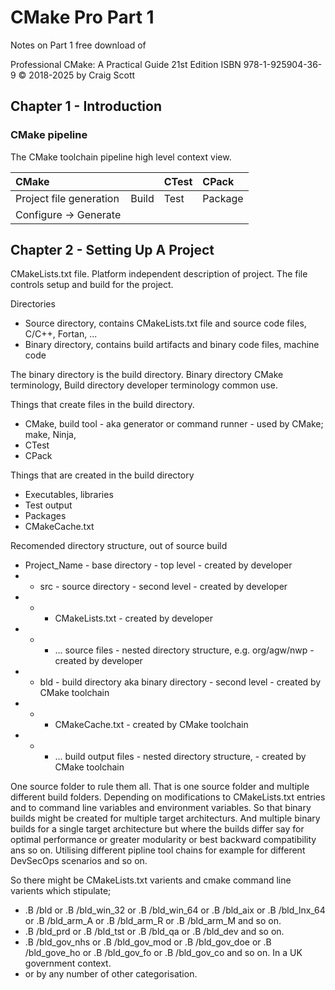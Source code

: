 # CMake Pro Part 1

Notes on Part 1 free download of

Professional CMake: A Practical Guide
21st Edition
ISBN 978-1-925904-36-9
© 2018-2025 by Craig Scott 

## Chapter 1 - Introduction

### CMake pipeline

The CMake toolchain pipeline high level context view.

| CMake                    |       | CTest | CPack   |
| :----------------------- | :---- | :---- | :------ |
| Project file generation  | Build | Test  | Package |
| Configure -> Generate    |       |       |         |

## Chapter 2 - Setting Up A Project

CMakeLists.txt file. Platform independent description of project. The file controls setup and build for the project.

Directories
* Source directory, contains CMakeLists.txt file and source code files, C/C++, Fortan, ...
* Binary directory, contains build artifacts and binary code files, machine code

The binary directory is the build directory. Binary directory CMake terminology, Build directory developer terminology common use. 

Things that create files in the build directory.
* CMake, build tool - aka generator or command runner - used by CMake; make, Ninja, 
* CTest
* CPack

Things that are created in the build directory
* Executables, libraries
* Test output
* Packages
* CMakeCache.txt

Recomended directory structure, out of source build
* Project_Name - base directory - top level - created by developer
* - src - source directory - second level - created by developer
* - - CMakeLists.txt - created by developer
* - - ... source files - nested directory structure, e.g. org/agw/nwp - created by developer
* - bld - build directory aka binary directory - second level - created by CMake toolchain
* - - CMakeCache.txt - created by CMake toolchain
* - - ... build output files - nested directory structure, - created by CMake toolchain

One source folder to rule them all. That is one source folder and multiple different build folders. Depending on modifications to CMakeLists.txt entries and to command line variables and environment variables. So that binary builds might be created for multiple target architecturs. And multiple binary builds for a single target architecture but where the builds differ say for optimal performance or greater modularity or best backward compatibility ans so on. Utilising different pipline tool chains for example for different DevSecOps scenarios and so on.

So there might be CMakeLists.txt varients and cmake command line varients which stipulate;
* .B /bld or .B /bld_win_32  or .B /bld_win_64 or .B /bld_aix or .B /bld_lnx_64 or .B /bld_arm_A or .B /bld_arm_R or .B /bld_arm_M and so on.
* .B /bld_prd or .B /bld_tst or .B /bld_qa or .B /bld_dev and so on.
* .B /bld_gov_nhs or .B /bld_gov_mod or .B /bld_gov_doe or .B /bld_gove_ho or .B /bld_gov_fo or .B /bld_gov_co and so on. In a UK government context.
* or by any number of other categorisation.
 





